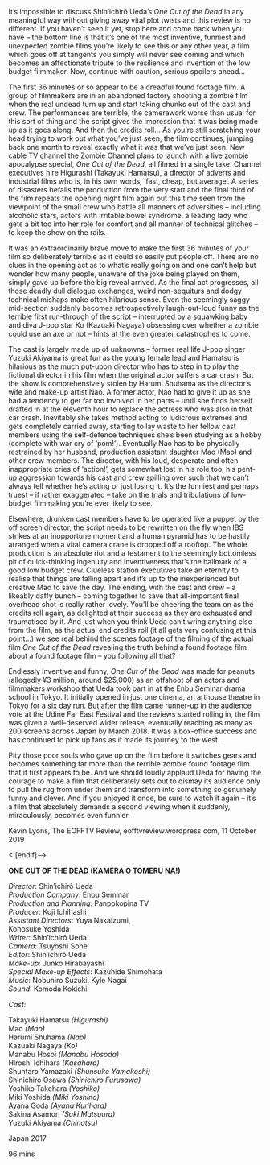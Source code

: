 

It’s impossible to discuss Shin’ichirô Ueda’s _One Cut of the Dead_ in any meaningful way without giving away vital plot twists and this review is no different. If you haven’t seen it yet, stop here and come back when you have – the bottom line is that it’s one of the most inventive, funniest and unexpected zombie films you’re likely to see this or any other year, a film which goes off at tangents you simply will never see coming and which becomes an affectionate tribute to the resilience and invention of the low budget filmmaker.  Now, continue with caution, serious spoilers ahead…

The first 36 minutes or so appear to be a dreadful found footage film. A group of filmmakers are in an abandoned factory shooting a zombie film when the real undead turn up and start taking chunks out of the cast and crew. The performances are terrible, the camerawork worse than usual for this sort of thing and the script gives the impression that it was being made up as it goes along. And then the credits roll… As you’re still scratching your head trying to work out what you’ve just seen, the film continues, jumping back one month to reveal exactly what it was that we’ve just seen. New cable TV channel the Zombie Channel plans to launch with a live zombie apocalypse special, _One Cut of the Dead_, all filmed in a single take. Channel executives hire Higurashi (Takayuki Hamatsu), a director of adverts and industrial films who is, in his own words, ‘fast, cheap, but average’. A series of disasters befalls the production from the very start and the final third of the film repeats the opening night film again but this time seen from the viewpoint of the small crew who battle all manners of adversities – including alcoholic stars, actors with irritable bowel syndrome, a leading lady who gets a bit too into her role for comfort and all manner of technical glitches – to keep the show on the rails.

It was an extraordinarily brave move to make the first 36 minutes of your film so deliberately terrible as it could so easily put people off. There are no clues in the opening act as to what’s really going on and one can’t help but wonder how many people, unaware of the joke being played on them, simply gave up before the big reveal arrived. As the final act progresses, all those deadly dull dialogue exchanges, weird non-sequiturs and dodgy technical mishaps make often hilarious sense. Even the seemingly saggy mid-section suddenly becomes retrospectively laugh-out-loud funny as the terrible first run-through of the script – interrupted by a squawking baby and diva J-pop star Ko (Kazuaki Nagaya) obsessing over whether a zombie could use an axe or not – hints at the even greater catastrophes to come.

The cast is largely made up of unknowns – former real life J-pop singer Yuzuki Akiyama is great fun as the young female lead and Hamatsu is hilarious as the much put-upon director who has to step in to play the fictional director in his film when the original actor suffers a car crash. But the show is comprehensively stolen by Harumi Shuhama as the director’s wife and make-up artist Nao. A former actor, Nao had to give it up as she had a tendency to get far too involved in her parts – until she finds herself drafted in at the eleventh hour to replace the actress who was also in that car crash. Inevitably she takes method acting to ludicrous extremes and gets completely carried away, starting to lay waste to her fellow cast members using the self-defence techniques she’s been studying as a hobby (complete with war cry of ‘pom!’). Eventually Nao has to be physically restrained by her husband, production assistant daughter Mao (Mao) and other crew members. The director, with his loud, desperate and often inappropriate cries of ‘action!’, gets somewhat lost in his role too, his pent-up aggression towards his cast and crew spilling over such that we can’t always tell whether he’s acting or just losing it. It’s the funniest and perhaps truest – if rather exaggerated – take on the trials and tribulations of low-budget filmmaking you’re ever likely to see.

Elsewhere, drunken cast members have to be operated like a puppet by the off screen director, the script needs to be rewritten on the fly when IBS strikes at an inopportune moment and a human pyramid has to be hastily arranged when a vital camera crane is dropped off a rooftop. The whole production is an absolute riot and a testament to the seemingly bottomless pit of quick-thinking ingenuity and inventiveness that’s the hallmark of a good low budget crew. Clueless station executives take an eternity to realise that things are falling apart and it’s up to the inexperienced but creative Mao to save the day. The ending, with the cast and crew – a likeably daffy bunch – coming together to save that all-important final overhead shot is really rather lovely. You’ll be cheering the team on as the credits roll again, as delighted at their success as they are exhausted and traumatised by it. And just when you think Ueda can’t wring anything else from the film, as the actual end credits roll (it all gets very confusing at this point…) we see real behind the scenes footage of the filming of the actual film _One Cut of the Dead_ revealing the truth behind a found footage film about a found footage film – you following all that?

Endlessly inventive and funny, _One Cut of the Dead_ was made for peanuts (allegedly ¥3 million, around $25,000) as an offshoot of an actors and filmmakers workshop that Ueda took part in at the Enbu Seminar drama school in Tokyo. It initially opened in just one cinema, an arthouse theatre in Tokyo for a six day run. But after the film came runner-up in the audience vote at the Udine Far East Festival and the reviews started rolling in, the film was given a well-deserved wider release, eventually reaching as many as 200 screens across Japan by March 2018. It was a box-office success and has continued to pick up fans as it made its journey to the west.

Pity those poor souls who gave up on the film before it switches gears and becomes something far more than the terrible zombie found footage film that it first appears to be. And we should loudly applaud Ueda for having the courage to make a film that deliberately sets out to dismay its audience only to pull the rug from under them and transform into something so genuinely funny and clever. And if you enjoyed it once, be sure to watch it again – it’s a film that absolutely demands a second viewing when it suddenly, miraculously, becomes even funnier.

Kevin Lyons, The EOFFTV Review, eofftvreview.wordpress.com, 11 October 2019

<![endif]-->

**ONE CUT OF THE DEAD (KAMERA O TOMERU NA!)**

_Director_: Shin’ichirô Ueda  
_Production Company_: Enbu Seminar  
_Production and Planning_: Panpokopina TV  
_Producer_: Koji Ichihashi  
_Assistant Directors_: Yuya Nakaizumi,  
Konosuke Yoshida  
_Writer_: Shin’ichirô Ueda  
_Camera_: Tsuyoshi Sone  
_Editor_: Shin’ichirô Ueda  
_Make-up_: Junko Hirabayashi  
_Special Make-up Effects_: Kazuhide Shimohata  
_Music_: Nobuhiro Suzuki, Kyle Nagai  
_Sound_: Komoda Kokichi

_Cast:_

Takayuki Hamatsu _(Higurashi)_  
Mao _(Mao)_  
Harumi Shuhama _(Nao)_  
Kazuaki Nagaya _(Ko)_  
Manabu Hosoi _(Manabu Hosoda)_  
Hiroshi Ichihara _(Kasahara)_  
Shuntaro Yamazaki _(Shunsuke Yamakoshi)_  
Shinichiro Osawa _(Shinichiro Furusawa)_  
Yoshiko Takehara _(Yoshiko)_  
Miki Yoshida _(Miki Yoshino)_  
Ayana Goda _(Ayana Kurihara)_  
Sakina Asamori _(Saki Matsuura)_  
Yuzuki Akiyama _(Chinatsu)_

Japan 2017

96 mins
<!--stackedit_data:
eyJoaXN0b3J5IjpbLTE5ODIzODY3NTJdfQ==
-->